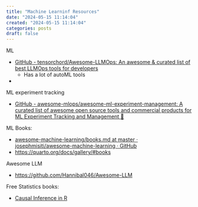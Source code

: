```yaml
---
title: "Machine Learninf Resources"
date: "2024-05-15 11:14:04"  
created: "2024-05-15 11:14:04"
categories: posts  
draft: false
---
```

ML

- [GitHub - tensorchord/Awesome-LLMOps: An awesome & curated list of best LLMOps tools for developers](https://github.com/tensorchord/Awesome-LLMOps)
	- Has a lot of autoML tools
- 

ML experiment tracking
- [GitHub - awesome-mlops/awesome-ml-experiment-management: A curated list of awesome open source tools and commercial products for ML Experiment Tracking and Management 🚀](https://github.com/awesome-mlops/awesome-ml-experiment-management)

ML Books:
- [awesome-machine-learning/books.md at master · josephmisiti/awesome-machine-learning · GitHub](https://github.com/josephmisiti/awesome-machine-learning/blob/master/books.md)
- https://quarto.org/docs/gallery/#books

Awesome LLM
- https://github.com/Hannibal046/Awesome-LLM

Free Statistics books:
- [Causal Inference in R](https://www.r-causal.org/)
